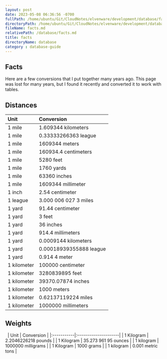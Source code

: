 ```yaml
---
layout: post
date: 2023-05-08 06:36:56 -0700
fullPath: /home/ubuntu/Git/CloudNotes/elvenware/development/database/facts.md
directoryPath: /home/ubuntu/Git/CloudNotes/elvenware/development/database
fileName: facts.md
relativePath: /database/facts.md
title: facts
directoryName: database
category : database-guide
---
```


## Facts

Here are a few conversions that I put together many years ago. This page was lost for many years, but I found it recently and converted it to work with tables.

##  Distances

| Unit        | Conversion              |
|:------------|:------------------------|
| 1 mile      | 1.609344 kilometers     |
| 1 mile      | 0.33333266363 league    |
| 1 mile      | 1609344 meters          |
| 1 mile      | 160934.4 centimeters    |
| 1 mile      | 5280 feet               |
| 1 mile      | 1760 yards              |
| 1 mile      | 63360 inches            |
| 1 mile      | 1609344 millimeter      |
| 1 inch      | 2.54 centimeter         |
| 1 league    | 3.000 006 027 3 miles   |
| 1 yard      | 91.44 centimeter        |
| 1 yard      | 3 feet                  |
| 1 yard      | 36 inches               |
| 1 yard      | 914.4 millimeters       |
| 1 yard      | 0.0009144 kilometers    |
| 1 yard      | 0.00018939355888 league |
| 1 yard      | 0.914 4 meter           |
| 1 kilometer | 100000 centimeter       |
| 1 kilometer | 3280839895 feet         |
| 1 kilometer | 39370.07874 inches      |
| 1 kilometer | 1000 meters             |
| 1 kilometer | 0.62137119224 miles     |
| 1 kilometer | 1000000 millimeters     |


## Weights
 
| Unit       | Conversion           |
|:-----------|:---------------------|
| 1 Kilogram | 2.2046226218 pounds  |
| 1 Kilogram | 35.273 961 95 ounces |
| 1 kilogram | 1000000 milligrams   |
| 1 Kilogram | 1000 grams           |
| 1 kilogram | 0.001 metric tons    |                
